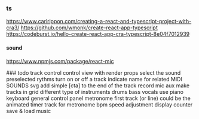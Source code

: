 ### ts
https://www.carlrippon.com/creating-a-react-and-typescript-project-with-cra3/
https://github.com/wmonk/create-react-app-typescript
https://codeburst.io/hello-create-react-app-cra-typescript-8e04f7012939

#### sound
https://www.npmjs.com/package/react-mic
<!-- https://surikov.github.io/midi-sounds-react/ -->
<!-- https://libraries.io/npm/react-looper/0.2.6 -->
<!-- https://github.com/mmckegg/loop-drop-app -->
<!-- https://thisdavej.com/node-js-playing-sounds-to-provide-notifications/ -->
<!-- https://libraries.io/npm/audio-loader -->


### todo
track control
  control view with render props
  select the sound
  preselected rythms
  turn on or off a track
  indicate name for related MIDI SOUNDS svg
  add simple [cta] to the end of the track
record
  mic
  aux
make tracks in grid
  different type of instruments
    drums
    bass
    vocals
  use piano keyboard
general control panel
  metronome
    first track (or line) could be the animated timer track for metronome
    bpm speed adjustment
    display counter
save & load music